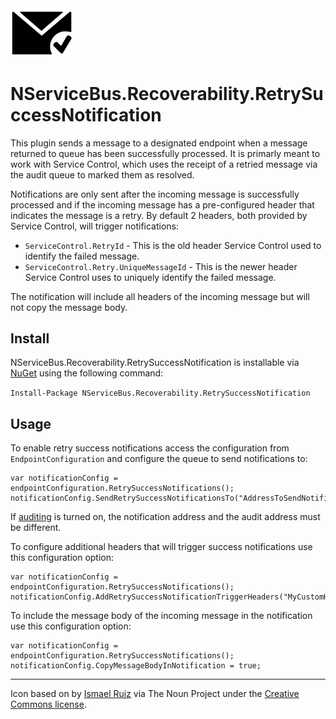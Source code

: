 <img src="https://raw.githubusercontent.com/Simution/NServiceBus.Recoverability.RetrySuccessNotification/develop/icons/retrysuccessnotification.png" width="100"/>

# NServiceBus.Recoverability.RetrySuccessNotification

This plugin sends a message to a designated endpoint when a message returned to queue has been successfully processed. It is primarly meant to work with Service Control, which uses the receipt of a retried message via the audit queue to marked them as resolved.

Notifications are only sent after the incoming message is successfully processed and if the incoming message has a pre-configured header that indicates the message is a retry. By default 2 headers, both provided by Service Control, will trigger notifications:

* `ServiceControl.RetryId` - This is the old header Service Control used to identify the failed message.
* `ServiceControl.Retry.UniqueMessageId` - This is the newer header Service Control uses to uniquely identify the failed message.

The notification will include all headers of the incoming message but will not copy the message body.

## Install

NServiceBus.Recoverability.RetrySuccessNotification is installable via [NuGet](https://www.nuget.org/packages/NServiceBus.Recoverability.RetrySuccessNotification/) using the following command:

`Install-Package NServiceBus.Recoverability.RetrySuccessNotification`

## Usage

To enable retry success notifications access the configuration from `EndpointConfiguration` and configure the queue to send notifications to:

```
var notificationConfig = endpointConfiguration.RetrySuccessNotifications();
notificationConfig.SendRetrySuccessNotificationsTo("AddressToSendNotification");
```

If [auditing](https://docs.particular.net/nservicebus/operations/auditing) is turned on, the notification address and the audit address must be different.

To configure additional headers that will trigger success notifications use this configuration option:

```
var notificationConfig = endpointConfiguration.RetrySuccessNotifications();
notificationConfig.AddRetrySuccessNotificationTriggerHeaders("MyCustomHeader");
```

To include the message body of the incoming message in the notification use this configuration option:

```
var notificationConfig = endpointConfiguration.RetrySuccessNotifications();
notificationConfig.CopyMessageBodyInNotification = true;
```

--- 

Icon based on by [Ismael Ruiz](https://thenounproject.com/prisma0081) via The Noun Project under the [Creative Commons license](https://creativecommons.org/licenses/by/3.0/us/).
